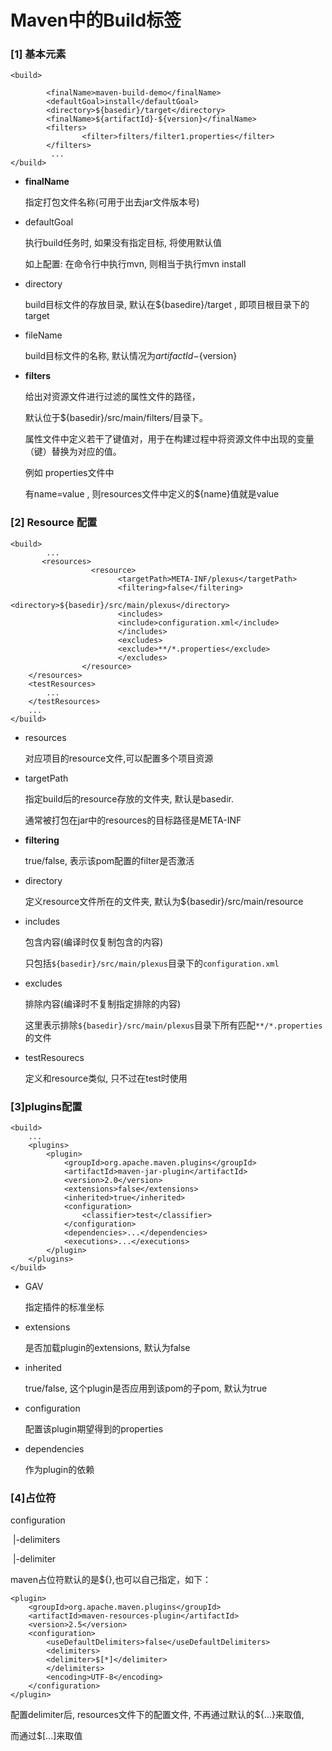 # Maven中的Build标签

### [1] 基本元素

```
<build>

  		<finalName>maven-build-demo</finalName>
        <defaultGoal>install</defaultGoal>
        <directory>${basedir}/target</directory>
        <finalName>${artifactId}-${version}</finalName>
        <filters>
                <filter>filters/filter1.properties</filter>
        </filters>
         ...
</build>
```

- **finalName**

  指定打包文件名称(可用于出去jar文件版本号)

- defaultGoal

  执行build任务时, 如果没有指定目标, 将使用默认值

  如上配置: 在命令行中执行mvn, 则相当于执行mvn install

- directory

  build目标文件的存放目录, 默认在${basedire}/target , 即项目根目录下的target

- fileName

  build目标文件的名称, 默认情况为${artifactId}-${version}

- **filters**

  给出对资源文件进行过滤的属性文件的路径，

  默认位于${basedir}/src/main/filters/目录下。

  属性文件中定义若干了键值对，用于在构建过程中将资源文件中出现的变量（键）替换为对应的值。

  例如 properties文件中

  有name=value , 则resources文件中定义的${name}值就是value

  

### [2] Resource 配置

```
<build>
        ...
       <resources>
                  <resource>
                        <targetPath>META-INF/plexus</targetPath>
                        <filtering>false</filtering>
                        <directory>${basedir}/src/main/plexus</directory>
						<includes>
						<include>configuration.xml</include>
						</includes>
						<excludes>
						<exclude>**/*.properties</exclude>
						</excludes>
		 		</resource>
	</resources>
	<testResources>
		...
	</testResources>
	...
</build>
```

- resources

  对应项目的resource文件,可以配置多个项目资源

- targetPath

  指定build后的resource存放的文件夹, 默认是basedir. 

  通常被打包在jar中的resources的目标路径是META-INF

- **filtering**

  true/false, 表示该pom配置的filter是否激活

- directory

  定义resource文件所在的文件夹, 默认为${basedir}/src/main/resource

- includes

  包含内容(编译时仅复制包含的内容)

  只包括`${basedir}/src/main/plexus`目录下的`configuration.xml`

- excludes

  排除内容(编译时不复制指定排除的内容)

  这里表示排除`${basedir}/src/main/plexus`目录下所有匹配`**/*.properties`的文件

- testResourecs

  定义和resource类似, 只不过在test时使用

### [3]plugins配置

```
<build>
    ...
	<plugins>
		<plugin>
			<groupId>org.apache.maven.plugins</groupId>
			<artifactId>maven-jar-plugin</artifactId>
			<version>2.0</version>
			<extensions>false</extensions>
			<inherited>true</inherited>
			<configuration>
				<classifier>test</classifier>
			</configuration>
			<dependencies>...</dependencies>
			<executions>...</executions>
		</plugin>
    </plugins>
</build>
```

- GAV

  指定插件的标准坐标

- extensions

  是否加载plugin的extensions, 默认为false

- inherited

  true/false, 这个plugin是否应用到该pom的子pom, 默认为true

- configuration

  配置该plugin期望得到的properties

- dependencies

   作为plugin的依赖

### [4]占位符

configuration 

​		|-delimiters

​				|-delimiter

maven占位符默认的是${},也可以自己指定，如下：

```
<plugin>
    <groupId>org.apache.maven.plugins</groupId>
    <artifactId>maven-resources-plugin</artifactId>
    <version>2.5</version>
    <configuration>
        <useDefaultDelimiters>false</useDefaultDelimiters>
        <delimiters>
        <delimiter>$[*]</delimiter>
        </delimiters>
        <encoding>UTF-8</encoding>
    </configuration>
</plugin>
```

配置delimiter后, resources文件下的配置文件, 不再通过默认的${...}来取值,

而通过$[...]来取值


